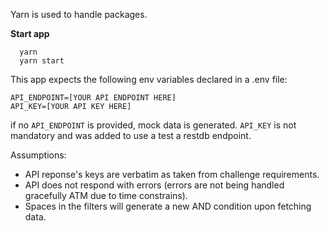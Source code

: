 Yarn is used to handle packages.

**Start app**
```
  yarn
  yarn start
```

This app expects the following env variables declared in a .env file:

```
API_ENDPOINT=[YOUR API ENDPOINT HERE]
API_KEY=[YOUR API KEY HERE]
```
if no `API_ENDPOINT` is provided, mock data is generated.
`API_KEY` is not mandatory and was added to use a test a restdb endpoint.

Assumptions:
  - API reponse's keys are verbatim as taken from challenge requirements.
  - API does not respond with errors (errors are not being handled gracefully ATM due to time constrains).
  - Spaces in the filters will generate a new AND condition upon fetching data.